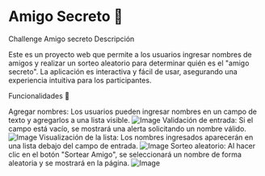 # Amigo Secreto 🎁
Challenge Amigo secreto
Descripción

Este es un proyecto web que permite a los usuarios ingresar nombres de amigos y realizar un sorteo aleatorio para determinar quién es el "amigo secreto". La aplicación es interactiva y fácil de usar, asegurando una experiencia intuitiva para los participantes.

Funcionalidades 📌

Agregar nombres: Los usuarios pueden ingresar nombres en un campo de texto y agregarlos a una lista visible.
![Image](https://github.com/user-attachments/assets/0a393608-4296-4dab-a1a2-f51bd1bf6017)
Validación de entrada: Si el campo está vacío, se mostrará una alerta solicitando un nombre válido.
![Image](https://github.com/user-attachments/assets/73a69df9-3476-4bdd-9fa7-8c7abcfc5f23)
Visualización de la lista: Los nombres ingresados aparecerán en una lista debajo del campo de entrada.
![Image](https://github.com/user-attachments/assets/516f21d3-1f72-41dd-bd4e-87daf69bb8a3)
Sorteo aleatorio: Al hacer clic en el botón "Sortear Amigo", se seleccionará un nombre de forma aleatoria y se mostrará en la página.
![Image](https://github.com/user-attachments/assets/3918b1aa-5323-4ad6-9752-89a351dbb729)
